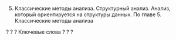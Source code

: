 5. Классические методы анализа. Структурный анализ. Анализ, который ориентируется на структуры данных.
По главе 5. Классические методы анализа

?
?
?
Ключевые слова
?
?
?
